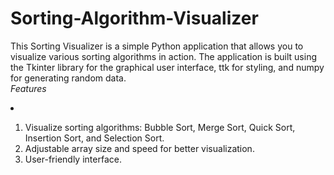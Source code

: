# Sorting-Algorithm-Visualizer
This Sorting Visualizer is a simple Python application that allows you to visualize various sorting algorithms in action. The application is built using the Tkinter library for the graphical user interface, ttk for styling, and numpy for generating random data.
<br>
<em> Features </em><li>
1. Visualize sorting algorithms: Bubble Sort, Merge Sort, Quick Sort, Insertion Sort, and Selection Sort.
2. Adjustable array size and speed for better visualization.
3. User-friendly interface.</li>
